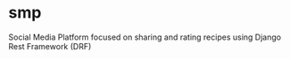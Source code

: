 # smp
Social Media Platform focused on sharing and rating recipes using Django Rest Framework (DRF)
